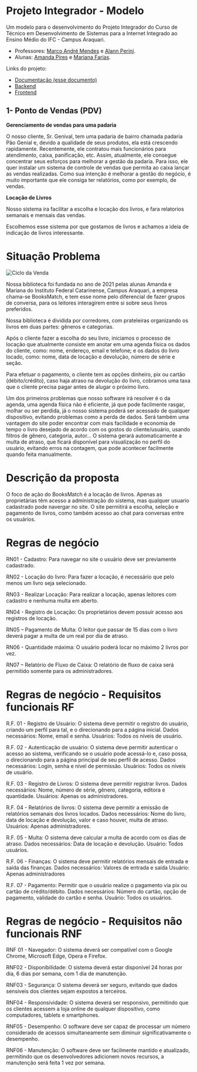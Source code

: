 # Projeto Integrador - Modelo

Um modelo para o desenvolvimento do Projeto Integrador do Curso de Técnico em Desenvolvimento de Sistemas para a Internet Integrado ao Ensino Médio do IFC - Campus Araquari.

- Professores: [Marco André Mendes](github.com/marcoandre) e [Alann Perini](https://github.com/AlannKPerini).
- Alunas: [Amanda Pires](https://github.com/AmandaPires17) e [Mariana Farias](https://github.com/Mariana-Fariass).

Links do projeto:

- [Documentação (esse documento)](github.com/marcoandre/pi-modelo)
- [Backend](github.com/marcoandre/pi-backend)
- [Frontend](github.com/marcoandre/pi-frontend)

## 1- Ponto de Vendas (PDV)

**Gerenciamento de vendas para uma padaria**

O nosso cliente, Sr. Genival, tem uma padaria de bairro chamada padaria Pão Genial e, devido a qualidade de seus produtos, ela está crescendo rapidamente. Recentemente, ele contratou mais funcionários para atendimento, caixa, panificação, etc.
Assim, atualmente, ele consegue concentrar seus esforços para melhorar a gestão da padaria. Para isso, ele quer instalar um sistema de controle de vendas que permita ao caixa lançar as vendas realizadas. Como sua intenção
é melhorar a gestão do negócio, é muito importante que ele consiga ter
relatórios, como por exemplo, de vendas.

**Locação de Livros**

Nosso sistema ira facilitar a escolha e locação dos livros, e fara relatorios semanais e mensais das vendas.

Escolhemos esse sistema por que gostamos de livros e achamos a ideia de indicação de livros interessante.

# Situação Problema

![Ciclo da Venda](docs/ciclo_da_venda.webp "Ciclo da Venda")

Nossa biblioteca foi fundada no ano de 2021 pelas alunas Amanda e Mariana do Instituto Federal Catarinense, Campus Araquari, a empresa chama-se BooksMatch, e tem esse nome pelo diferencial de fazer grupos de conversa, para os leitores interagirem entre si sobre seus livros preferidos. 

Nossa biblioteca é dividida por corredores, com prateleiras organizando os livros em duas partes: gêneros e categorias. 

Após o cliente fazer a escolha do seu livro, iniciamos o processo de locação que atualmente consiste em anotar em uma agenda física os dados do cliente, como: nome, endereço, email e telefone; e os dados do livro locado, como: nome, data de locação e devolução, número de série e seção.

Para efetuar o pagamento, o cliente tem as opções dinheiro, pix ou cartão (débito/crédito), caso haja atraso na devolução do livro, cobramos uma taxa que o cliente precisa pagar antes de alugar o próximo livro.

Um dos primeiros problemas que nosso software irá resolver é o da agenda, uma agenda física não é eficiente, já que pode facilmente rasgar, molhar ou ser perdida, já o nosso sistema poderá ser acessado de qualquer dispositivo, evitando problemas como a perda de dados. Será também uma vantagem do site poder encontrar com mais facilidade e economia de tempo o livro desejado de acordo com os gostos do cliente/usuário, usando filtros de gênero, categoria, autor… O sistema gerará automaticamente a multa de atraso, que ficará disponível para visualização no perfil do usuário, evitando erros na contagem, que pode acontecer facilmente quando feita manualmente. 


# Descrição da proposta

O foco de ação do BooksMatch é a locação de livros. Apenas as proprietárias têm acesso a administração do sistema, mas qualquer usuario cadastrado pode navergar no site. O site permitirá a escolha, seleção e pagamento de livros, como também acesso ao chat para conversas entre os usuários.

# Regras de negócio

RN01 - Cadastro: Para navegar no site o usuário deve ser previamente cadastrado.

RN02 - Locação do livro: Para fazer a locação, é necessário que pelo menos um livro seja selecionado.

RN03 - Realizar Locação: Para realizar a locação, apenas leitores com cadastro e nenhuma multa em aberto.

RN04 - Registro de Locação: Os proprietários devem possuir acesso aos registros de locação.

RN05 – Pagamento de Multa: O leitor que passar de 15 dias com o livro deverá pagar a multa de um real por dia de atraso.

RN06 - Quantidade máxima: O usuário poderá locar no máximo 2 livros por vez.

RN07 – Relatório de Fluxo de Caixa: O relatório de fluxo de caixa será permitido somente para os administradores.

# Regras de negócio - Requisitos funcionais RF

R.F. 01 - Registro de Usuário: O sistema deve permitir o registro do usuário, criando um perfil para tal, e o direcionando para a página inicial.
Dados necessários: Nome, email e senha.
Usuários: Todos os níveis de usuário.

R.F. 02 - Autenticação de usuário: O sistema deve permitir autenticar o acesso ao sistema, verificando se o usuário pode acessá-lo e, caso possa, o direcionando para a página principal de seu perfil de acesso.
Dados necessários: Login, senha e nível de permissão.
Usuários: Todos os níveis de usuário.

R.F. 03 - Registro de Livros: O sistema deve permitir registrar livros.
Dados necessários: Nome, número de série, gênero, categoria, editora e quantidade.
Usuários: Apenas os administradores.

R.F. 04 - Relatórios de livros: O sistema deve permitir a emissão de relatórios semanais dos livros locados.
Dados necessários: Nome do livro, data de locação e devolução, valor e caso houver, multa de atraso.
Usuários: Apenas administradores.

R.F. 05 - Multa: O sistema deve calcular a multa de acordo com os dias de atraso.
Dados necessários: Data de locação e devolução. 
Usuário: Todos usuários.

R.F. 06 - Finanças: O sistema deve permitir relatórios mensais de entrada e saída das finanças. 
Dados necessários: Valores de entrada e saída
Usuário: Apenas administradores

R.F. 07 - Pagamento: Permitir que o usuário realize o pagamento via pix ou cartão de crédito/débito.
Dados necessários: Número do cartão, opção de pagamento, validade do cartão e senha.
Usuário: Todos os usuários.

# Regras de negócio - Requisitos não funcionais RNF

RNF 01 - Navegador: O sistema deverá ser compatível com o Google Chrome, Microsoft Edge, Opera e Firefox.

RNF02 - Disponibilidade: O sistema deverá estar disponível 24 horas por dia, 6 dias por semana, com 1 dia de manutenção.

RNF03 - Segurança: O sistema deverá ser seguro, evitando que dados sensíveis dos clientes sejam expostos a terceiros.

RNF04 - Responsividade: O sistema deverá ser responsivo, permitindo que os clientes acessem a loja online de qualquer dispositivo, como computadores, tablets e smartphones.

RNF05 - Desempenho: O software deve ser capaz de processar um número considerado de acessos simultaneamente sem diminuir significativamente o desempenho.

RNF06 - Manutenção: O software deve ser facilmente mantido e atualizado, permitindo que os desenvolvedores adicionem novos recursos, a manutenção será feita 1 vez por semana.

